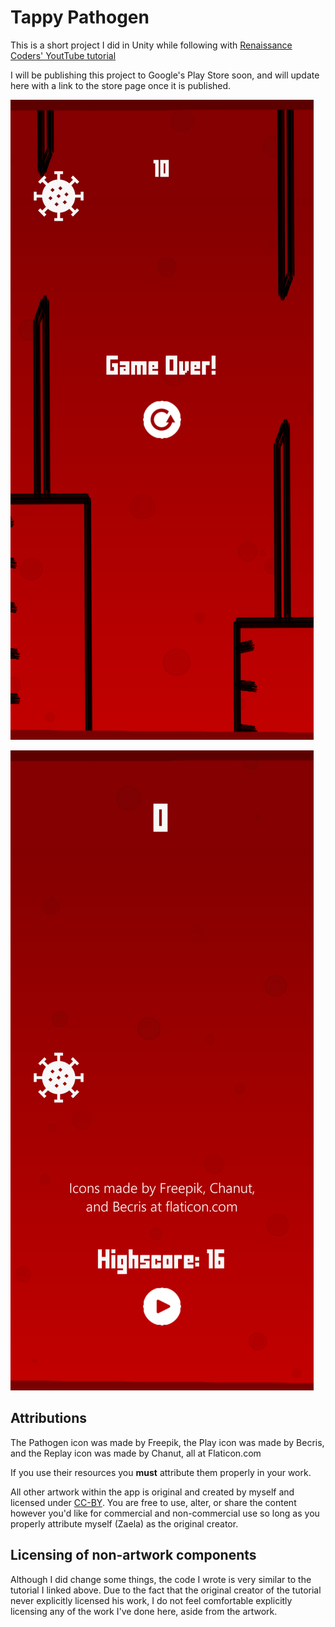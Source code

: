 # Tappy Pathogen

This is a short project I did in Unity while following with [Renaissance Coders' YoutTube tutorial](https://www.youtube.com/watch?v=A-GkNM8M5p8&t=1120s)

I will be publishing this project to Google's Play Store soon, and will update here with a link to the store page once it is published.

![Game Over Screenshot](GameOverScreenshot.png)

![Game Start Screenshot](StartGameScreenshot.png)

## Attributions

The Pathogen icon was made by Freepik, the Play icon was made by Becris, and the Replay icon was made by Chanut, all at Flaticon.com

If you use their resources you **must** attribute them properly in your work.

All other artwork within the app is original and created by myself and licensed under [CC-BY](https://creativecommons.org/licenses/by/4.0/).
You are free to use, alter, or share the content however you'd like for commercial and non-commercial use so long as you properly attribute myself (Zaela) as the original creator.

## Licensing of non-artwork components

Although I did change some things, the code I wrote is very similar to the tutorial I linked above.
Due to the fact that the original creator of the tutorial never explicitly licensed his work, I do not feel comfortable explicitly licensing any of the work I've done here, aside from the artwork.
